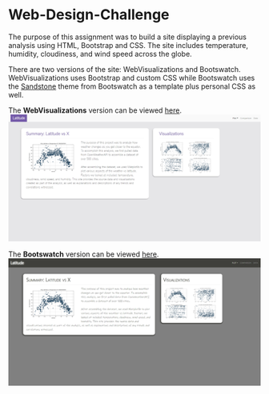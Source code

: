 # Web-Design-Challenge
The purpose of this assignment was to build a site displaying a previous analysis using HTML, Bootstrap and CSS. The site includes temperature, humidity, cloudiness, and wind speed across the globe.

There are two versions of the site: WebVisualizations and Bootswatch. WebVisualizations uses Bootstrap and custom CSS while Bootswatch uses the <a href="https://bootswatch.com/sandstone/">Sandstone</a> theme from Bootswatch as a template plus personal CSS as well.

The <b>WebVisualizations</b> version can be viewed <a href="https://tristanstrecker.github.io/Web-Design-Challenge/WebVisualizations/landing.html">here</a>.<br>
<img src="https://raw.githubusercontent.com/adrianstrecker/Web-Design-Challenge/master/WebVisualizations/Assets/images/screenshot.png" width="1000">

The <b>Bootswatch</b> version can be viewed <a href="https://tristanstrecker.github.io/Web-Design-Challenge/Bootswatch/landing.html">here</a>.<br>
<img src="https://raw.githubusercontent.com/adrianstrecker/Web-Design-Challenge/master/Bootswatch/Assets/images/screenshot.png" width="1000">
